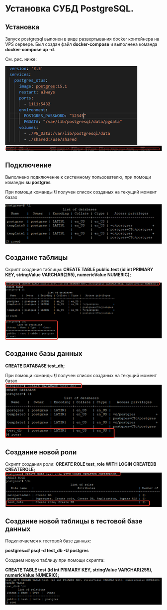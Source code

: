 ﻿# Установка СУБД PostgreSQL.

## Установка
Запуск postgresql выпонен в виде развертывания docker контейнера на VPS сервере.
Был создан файл **docker-compose** и выполнена команда **docker-compose up -d**. 

См. рис. ниже:

![](../Files/postgre_install_1.png)
![](../Files/postgre_install_2.png)

## Подключение

Выполнено подключение к системному пользователю, при помощи команды **su postgres**

При помощи команды **\l** получен список созданых на текущий момент базах


![](../Files/postgre_install_3.png)

## Создание таблицы

Скрипт создания таблицы:
**CREATE TABLE public.test (id int PRIMARY KEY, stringValue VARCHAR(255), numericValue NUMERIC);**

![](../Files/postgre_install_4.png)

## Создание базы данных

**CREATE DATABASE test_db;**

При помощи команды **\l** получен список созданых на текущий момент базах
![](../Files/postgre_install_5.png)

## Создание новой роли
Скрипт создания роли:
**CREATE ROLE test_role WITH LOGIN CREATEDB CREATEROLE;**
![](../Files/postgre_install_6.png) 

## Создание новой таблицы в тестовой базе данных

Подключаемся к тестовой базе данных:

**postgres=# psql -d test_db -U postgres**

Создаем новую таблицу при помощи скрипта:

**CREATE TABLE test (id int PRIMARY KEY, stringValue VARCHAR(255), numericValue NUMERIC);**
![](../Files/postgre_install_7.png) 


